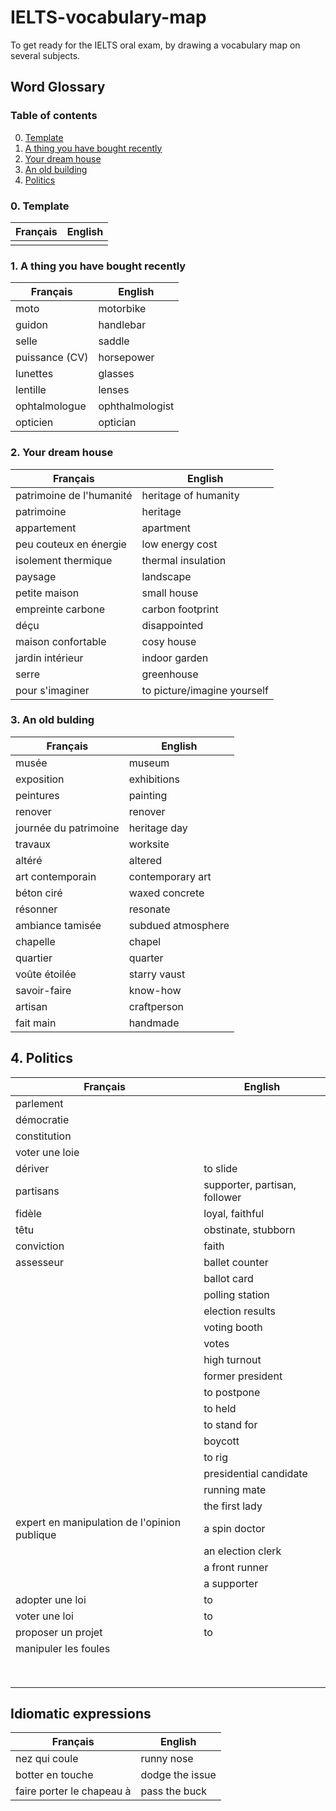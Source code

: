 # IELTS-vocabulary-map

To get ready for the IELTS oral exam, by drawing a vocabulary map on several subjects.

## Word Glossary

### Table of contents

0. [Template](https://github.com/IMT-Atlantique-FIL-2020-2023/IELTS-vocabulary-map#0-template)
1. [A thing you have bought recently](https://github.com/IMT-Atlantique-FIL-2020-2023/IELTS-vocabulary-map/#1-a-thing-you-have-bought-recently)
2. [Your dream house](https://github.com/IMT-Atlantique-FIL-2020-2023/IELTS-vocabulary-map/#2-your-dream-house)
3. [An old building](https://github.com/IMT-Atlantique-FIL-2020-2023/IELTS-vocabulary-map/#3-an-old-bulding)
4. [Politics](https://github.com/IMT-Atlantique-FIL-2020-2023/IELTS-vocabulary-map/#4-politics)

### 0. Template

| Français | English |
| -------- | ------- |
|          |         |

### 1. A thing you have bought recently

| Français       | English         |
| -------------- | --------------- |
| moto           | motorbike       |
| guidon         | handlebar       |
| selle          | saddle          |
| puissance (CV) | horsepower      |
| lunettes       | glasses         |
| lentille       | lenses          |
| ophtalmologue  | ophthalmologist |
| opticien       | optician        |

### 2. Your dream house

| Français                 | English                     |
| ------------------------ | --------------------------- |
| patrimoine de l'humanité | heritage of humanity        |
| patrimoine               | heritage                    |
| appartement              | apartment                   |
| peu couteux en énergie   | low energy cost             |
| isolement thermique      | thermal insulation          |
| paysage                  | landscape                   |
| petite maison            | small house                 |
| empreinte carbone        | carbon footprint            |
| déçu                     | disappointed                |
| maison confortable       | cosy house                  |
| jardin intérieur         | indoor garden               |
| serre                    | greenhouse                  |
| pour s'imaginer          | to picture/imagine yourself |

### 3. An old bulding

| Français              | English            |
| --------------------- | ------------------ |
| musée                 | museum             |
| exposition            | exhibitions        |
| peintures             | painting           |
| renover               | renover            |
| journée du patrimoine | heritage day       |
| travaux               | worksite           |
| altéré                | altered            |
| art contemporain      | contemporary art   |
| béton ciré            | waxed concrete     |
| résonner              | resonate           |
| ambiance tamisée      | subdued atmosphere |
| chapelle              | chapel             |
| quartier              | quarter            |
| voûte étoilée         | starry vaust       |
| savoir-faire          | know-how           |
| artisan               | craftperson        |
| fait main             | handmade           |

## 4. Politics

| Français                                     | English                       |
| -------------------------------------------- | ----------------------------- |
| parlement                                    |                               |
| démocratie                                   |                               |
| constitution                                 |                               |
| voter une loie                               |                               |
| dériver                                      | to slide                      |
| partisans                                    | supporter, partisan, follower |
| fidèle                                       | loyal, faithful               |
| têtu                                         | obstinate, stubborn           |
| conviction                                   | faith                         |
| assesseur                                    | ballet counter                |
|                                              | ballot card                   |
|                                              | polling station               |
|                                              | election results              |
|                                              | voting booth                  |
|                                              | votes                         |
|                                              | high turnout                  |
|                                              | former president              |
|                                              | to postpone                   |
|                                              | to held                       |
|                                              | to stand for                  |
|                                              | boycott                       |
|                                              | to rig                        |
|                                              | presidential candidate        |
|                                              | running mate                  |
|                                              | the first lady                |
| expert en manipulation de l'opinion publique | a spin doctor                 |
|                                              | an election clerk             |
|                                              | a front runner                |
|                                              | a supporter                   |
| adopter une loi                              | to                            |
| voter une loi                                | to                            |
| proposer un projet                           | to                            |
| manipuler les foules                         |                               |
|                                              |                               |
|                                              |                               |
|                                              |                               |
|                                              |                               |
|                                              |                               |
|                                              |                               |
|                                              |                               |
|                                              |                               |

## Idiomatic expressions

| Français                  | English         |
| ------------------------- | --------------- |
| nez qui coule             | runny nose      |
| botter en touche          | dodge the issue |
| faire porter le chapeau à | pass the buck   |
